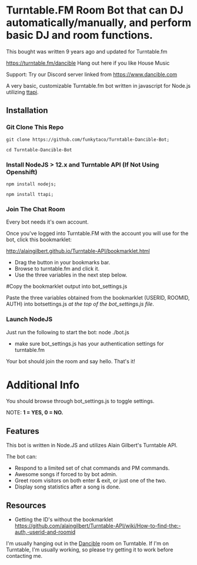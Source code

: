 # Turntable.FM Room Bot that can DJ automatically/manually, and perform basic DJ and room functions.
This bought was written 9 years ago and updated for Turntable.fm

https://turntable.fm/dancible Hang out here if you like House Music

Support: Try our Discord server linked from https://www.dancible.com

A very basic, customizable Turntable.fm bot written in javascript for Node.js utilizing [ttapi](https://github.com/alaingilbert/Turntable-API).

## Installation

### Git Clone This Repo
`git clone https://github.com/funkytaco/Turntable-Dancible-Bot;`

`cd Turntable-Dancible-Bot`
### Install NodeJS > 12.x and Turntable API (If Not Using Openshift)

`npm install nodejs;`

`npm install ttapi;`

### Join The Chat Room
Every bot needs it's own account.

Once you've logged into Turntable.FM with the account you will use for the bot, click this bookmarklet:

http://alaingilbert.github.io/Turntable-API/bookmarklet.html

*    Drag the button in your bookmarks bar.
*   Browse to turntable.fm and click it.
* Use the three variables in the next step below.

#Copy the bookmarklet output into bot_settings.js

Paste the three variables obtained from the bookmarklet (USERID, ROOMID, AUTH) into botsettings.js *at the top of the bot_settings.js file*.

### Launch NodeJS

Just run the following to start the bot:
node ./bot.js

* make sure bot_settings.js has your authentication settings for turntable.fm

Your bot should join the room and say hello. That's it!

# Additional Info
You should browse through bot_settings.js to toggle settings. 

NOTE: **1 = YES, 0 = NO.**

## Features

This bot is written in Node.JS and utilizes Alain Gilbert's Turntable API.

The bot can: 

* Respond to a limited set of chat commands and PM commands.
* Awesome songs if forced to by bot admin.
* Greet room visitors on both enter & exit, or just one of the two.
* Display song statistics after a song is done.



## Resources
* Getting the ID's without the bookmarklet https://github.com/alaingilbert/Turntable-API/wiki/How-to-find-the:-auth,-userid-and-roomid


I'm usually hanging out in the [Dancible](http://turntable.fm/dancible) room on Turntable.
If I'm on Turntable, I'm usually working, so please try getting it to work before contacting me.


